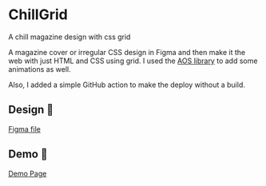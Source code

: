 # ChillGrid
A chill magazine design with css grid

A magazine cover or irregular CSS design in Figma and then make it the web with just HTML and CSS using grid. I used the [AOS library](https://michalsnik.github.io/aos/) to add some animations as well.

Also, I added a simple GitHub action to make the deploy without a build.

## Design 🎨
[Figma file](https://www.figma.com/file/XrQsNngfNfidObVKu65d4j/Grid-Design?node-id=0%3A1)


## Demo 🚀
[Demo Page](https://francisco-solis99.github.io/chillGrid/)
